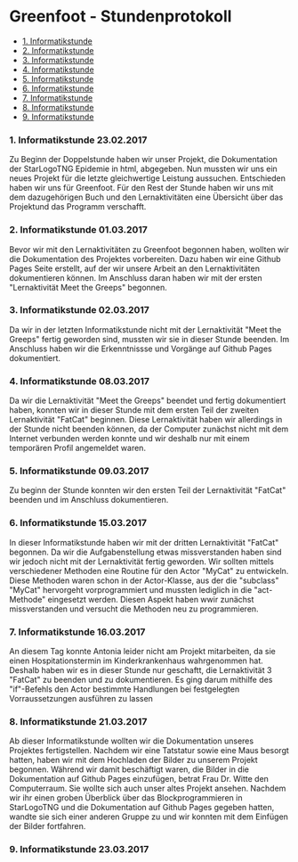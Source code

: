 # Greenfoot - Stundenprotokoll

<ul>
<li><a href="#1">1. Informatikstunde</a></li> 
<li><a href="#2">2. Informatikstunde</a></li>
<li><a href="#3">3. Informatikstunde</a></li>
<li><a href="#4">4. Informatikstunde</a></li>
<li><a href="#5">5. Informatikstunde</a></li>
<li><a href="#6">6. Informatikstunde</a></li>
<li><a href="#7">7. Informatikstunde</a></li>
<li><a href="#8">8. Informatikstunde</a></li>
<li><a href="#9">9. Informatikstunde</a></li>
</ul>

<h3>
<a id="1"> <b> 1. Informatikstunde 23.02.2017 </b></a> 
</h3>
<p>Zu Beginn der Doppelstunde haben wir unser Projekt, die Dokumentation der StarLogoTNG Epidemie in html, abgegeben. Nun mussten wir uns ein neues Projekt für die letzte gleichwertige Leistung aussuchen. Entschieden haben wir uns für Greenfoot. Für den Rest der Stunde haben wir uns mit dem dazugehörigen Buch und den Lernaktivitäten eine Übersicht über das Projektund das Programm verschafft. </p>


<h3>
<a id="2"> <b> 2. Informatikstunde 01.03.2017 </b></a> 
</h3> 
<p>Bevor wir mit den Lernaktivitäten zu Greenfoot begonnen haben, wollten wir die Dokumentation des Projektes vorbereiten.
Dazu haben wir eine Github Pages Seite erstellt, auf der wir unsere Arbeit an den Lernaktivitäten dokumentieren können. 
Im Anschluss daran haben wir mit der ersten "Lernaktivität Meet the Greeps" begonnen.</p>

<h3>
<a id="3"> <b> 3. Informatikstunde 02.03.2017 </b></a> 
</h3> 
<p>Da wir in der letzten Informatikstunde nicht mit der Lernaktivität "Meet the Greeps" fertig geworden sind, mussten wir sie in dieser Stunde beenden. Im Anschluss haben wir die Erkenntnissse und Vorgänge auf Github Pages dokumentiert.</p>

<h3>
<a id="4"> <b> 4. Informatikstunde 08.03.2017 </b></a> 
</h3> 
<p>Da wir die Lernaktivität "Meet the Greeps" beendet und fertig dokumentiert haben, konnten wir in dieser Stunde mit dem ersten Teil der zweiten Lernaktivität "FatCat" beginnen. Diese Lernaktivität haben wir allerdings in der Stunde nicht beenden können, da der Computer zunächst nicht mit dem Internet verbunden werden konnte und wir deshalb nur mit einem temporären Profil angemeldet waren. </p>

<h3>
<a id="5"> <b> 5. Informatikstunde 09.03.2017 </b></a> 
</h3> 
<p>Zu beginn der Stunde konnten wir den ersten Teil der Lernaktivität "FatCat" beenden und im Anschluss dokumentieren.</p>

<h3>
<a id="6"> <b> 6. Informatikstunde 15.03.2017 </b></a> 
</h3> 
<p> In dieser Informatikstunde haben wir mit der dritten Lernaktivität "FatCat" begonnen. Da wir die Aufgabenstellung etwas missverstanden haben sind wir jedoch nicht mit der Lernaktivität fertig geworden. Wir sollten mittels verschiedener Methoden eine Routine für den Actor "MyCat" zu entwickeln. Diese Methoden waren schon in der Actor-Klasse, aus der die "subclass" "MyCat" hervorgeht vorprogrammiert und mussten lediglich in die "act-Methode" eingesetzt werden. Diesen Aspekt haben wwir zunächst missverstanden und versucht die Methoden neu zu programmieren.</p>

<h3>
<a id="7"> <b> 7. Informatikstunde 16.03.2017 </b></a> 
</h3> 
<p>An diesem Tag konnte Antonia leider nicht am Projekt mitarbeiten, da sie einen Hospitationstermin im Kinderkrankenhaus wahrgenommen hat. Deshalb haben wir es in dieser Stunde nur geschaftt, die Lernaktivität 3 "FatCat" zu beenden und zu dokumentieren. Es ging darum mithilfe des "if"-Befehls den Actor bestimmte Handlungen bei festgelegten Vorraussetzungen ausführen zu lassen</p>

<h3>
<a id="8"> <b> 8. Informatikstunde 21.03.2017 </b></a> 
</h3> 
<p> Ab dieser Informatikstunde wollten wir die Dokumentation unseres Projektes fertigstellen. Nachdem wir eine Tatstatur sowie eine Maus besorgt hatten, haben wir mit dem Hochladen der Bilder zu unserem Projekt begonnen. Während wir damit beschäftigt waren, die Bilder in die Dokumentation auf Github Pages einzufügen, betrat Frau Dr. Witte den Computerraum. Sie wollte sich auch unser altes Projekt ansehen. Nachdem wir ihr einen groben Überblick über das Blockprogrammieren in StarLogoTNG und die Dokumentation auf Github Pages gegeben hatten, wandte sie sich einer anderen Gruppe zu und wir konnten mit dem Einfügen der Bilder fortfahren.

<h3>
<a id="9"> <b> 9. Informatikstunde 23.03.2017 </b></a> 
</h3> 
